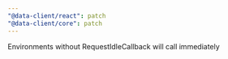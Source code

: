 ```yaml
---
"@data-client/react": patch
"@data-client/core": patch
---
```


Environments without RequestIdleCallback will call immediately
